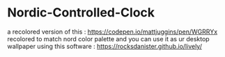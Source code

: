 # Nordic-Controlled-Clock
a recolored version of this : https://codepen.io/mattjuggins/pen/WGRRYx recolored to match nord color palette and you can use it as ur desktop wallpaper using this software : https://rocksdanister.github.io/lively/
